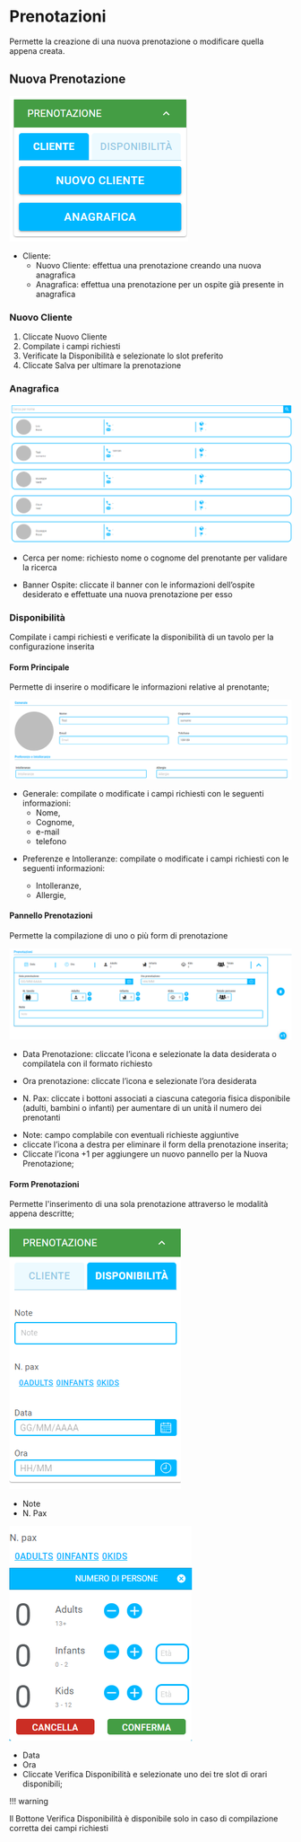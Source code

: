 # Prenotazioni

<div>Permette la creazione di una nuova prenotazione o modificare quella appena creata.</div>

## Nuova Prenotazione

![tabClient](../../assets/img/imgReservation/tabClient.png#tabClient)

* <div>Cliente: </div>

    * <div>Nuovo Cliente: effettua una prenotazione creando una nuova anagrafica</div>

    * <div>Anagrafica: effettua una prenotazione per un ospite già presente in anagrafica</div>

### Nuovo Cliente

1. <div>Cliccate Nuovo Cliente</div>

2. <div>Compilate i campi richiesti</div>

3. <div>Verificate la Disponibilità e selezionate lo slot preferito</div>

4. <div>Cliccate Salva per ultimare la prenotazione</div>

### Anagrafica

![searchClient](../../assets/img/imgReservation/searchClient.png#mobile)

* <div>Cerca per nome: richiesto nome o cognome del prenotante per validare la ricerca</div>

* Banner Ospite: cliccate il banner con le informazioni dell’ospite desiderato e effettuate una nuova prenotazione per esso

### Disponibilità

Compilate i campi richiesti e verificate la disponibilità di un tavolo per la configurazione inserita

#### Form Principale

<div>Permette di inserire o modificare le informazioni relative al prenotante;</div>

![informationSummary](../../assets/img/imgReservation/informationSummary.png#informationSummary)

* <div>Generale: compilate o modificate i campi richiesti con le seguenti informazioni: </div>

    * <div>Nome, </div>
    
    * <div>Cognome, </div>
    
    * <div>e-mail </div>
    
    * <div>telefono </div>

* Preferenze e Intolleranze: compilate o modificate i campi richiesti con le seguenti informazioni: 

    * <div>Intolleranze, </div>
    
    * <div>Allergie, </div>

#### Pannello Prenotazioni

<div>Permette la compilazione di uno o più form di prenotazione</div>

![reservationPanel](../../assets/img/imgReservation/reservationPanel.png#reservationPanel)

* Data Prenotazione: cliccate l’icona e selezionate la data desiderata o compilatela con il formato richiesto

* <div>Ora prenotazione: cliccate l’icona e selezionate l’ora desiderata </div>

* N. Pax: cliccate i bottoni associati a ciascuna categoria fisica disponibile (adulti, bambini o infanti) per aumentare di un unità il numero dei prenotanti

* <div>Note: campo complabile con eventuali richieste aggiuntive</div>

* <div>cliccate l’icona a destra per eliminare il form della prenotazione inserita;</div>

* <div>Cliccate l’icona +1 per aggiungere un nuovo pannello per la Nuova Prenotazione;</div>

#### Form Prenotazioni

<div>Permette l'inserimento di una sola prenotazione attraverso le modalità appena descritte;</div>

![reservationForm](../../assets/img/imgReservation/reservationForm.png#reservationForm)

* <div>Note</div>

* <div>N. Pax</div>

![paxForm](../../assets/img/imgReservation/paxForm.png#paxForm)

* <div>Data</div>

* <div>Ora</div>

* <div>Cliccate Verifica Disponibilità e selezionate uno dei tre slot di orari disponibili;</div>

!!! warning
    <div>Il Bottone Verifica Disponibilità è disponibile solo in caso di compilazione corretta dei campi richiesti</div>
